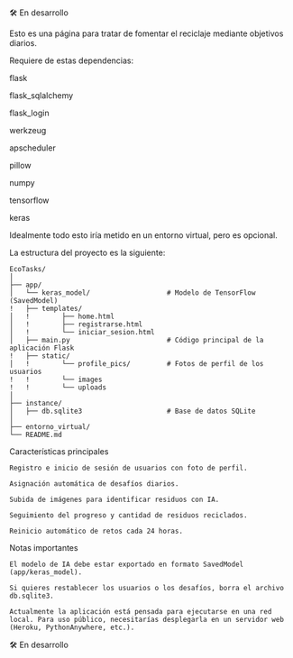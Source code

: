 🛠 En desarrollo

Esto es una página para tratar de fomentar el reciclaje mediante objetivos diarios.

Requiere de estas dependencias:

flask  
    
flask_sqlalchemy  
    
flask_login
    
werkzeug  
    
apscheduler  
    
pillow  
    
numpy  
    
tensorflow 

keras  


Idealmente todo esto iría metido en un entorno virtual, pero es opcional.

La estructura del proyecto es la siguiente:

    EcoTasks/
    │
    ├── app/
    │   └── keras_model/                   # Modelo de TensorFlow (SavedModel)
    !   ├── templates/
    │   !        ├── home.html
    │   !        ├── registrarse.html
    │   !        └── iniciar_sesion.html
    │   ├── main.py                        # Código principal de la aplicación Flask
    !   ├── static/
    │   !        └── profile_pics/         # Fotos de perfil de los usuarios
    !   !        └── images
    !   !        └── uploads
    │
    ├── instance/
    │   ├── db.sqlite3                     # Base de datos SQLite
    │
    ├── entorno_virtual/
    └── README.md


Características principales

    Registro e inicio de sesión de usuarios con foto de perfil.

    Asignación automática de desafíos diarios.

    Subida de imágenes para identificar residuos con IA.

    Seguimiento del progreso y cantidad de residuos reciclados.

    Reinicio automático de retos cada 24 horas.

Notas importantes

    El modelo de IA debe estar exportado en formato SavedModel (app/keras_model).

    Si quieres restablecer los usuarios o los desafíos, borra el archivo db.sqlite3.

    Actualmente la aplicación está pensada para ejecutarse en una red local. Para uso público, necesitarías desplegarla en un servidor web (Heroku, PythonAnywhere, etc.).

🛠 En desarrollo
